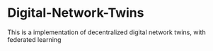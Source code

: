 # Digital-Network-Twins
This is a implementation of decentralized digital network twins, with federated learning
